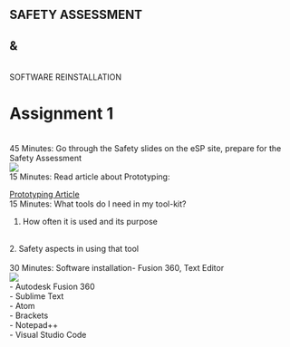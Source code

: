 ## SAFETY ASSESSMENT

## &  
<br>
SOFTWARE REINSTALLATION

# Assignment 1
<br>
45 Minutes: Go through the Safety slides on the eSP site, prepare for the Safety Assessment
<br>
<img src="https://cdn.discordapp.com/attachments/667962453283569666/715626758229065778/22.png"  />
<br>
15 Minutes: Read article about Prototyping:
<br>

[Prototyping Article](https://medium.com/ucsddesignco/iterative-vs-parallel-prototyping-575d455da5b5)
<br>
15 Minutes: What tools do I need in my tool-kit?
<br>
1. How often it is used and its purpose
<br>
2. Safety aspects in using that tool

<br>
<br>
30 Minutes: Software installation- Fusion 360, Text Editor
<br>
<img src="https://cdn.discordapp.com/attachments/667962453283569666/715626745503416400/33.png"  />
<br>
- Autodesk Fusion 360
<br>
- Sublime Text
<br>
- Atom
<br>
- Brackets
<br>
- Notepad++
<br>
- Visual Studio Code
<br>
